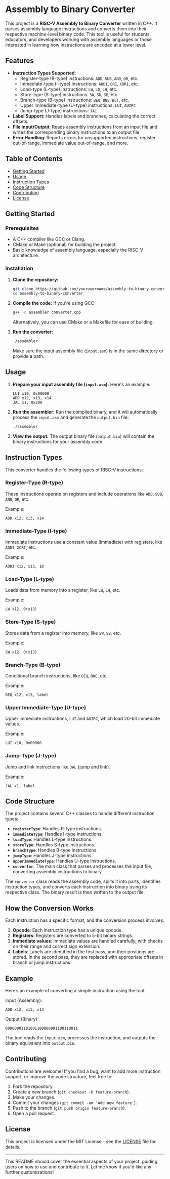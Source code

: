 <h1>Assembly to Binary Converter</h1>

This project is a **RISC-V Assembly to Binary Converter** written in C++. It parses assembly language instructions and converts them into their respective machine-level binary code. This tool is useful for students, educators, and developers working with assembly languages or those interested in learning how instructions are encoded at a lower level.

## Features

- **Instruction Types Supported**: 
  - Register-type (R-type) instructions: `ADD`, `SUB`, `AND`, `OR`, etc.
  - Immediate-type (I-type) instructions: `ADDI`, `ORI`, `XORI`, etc.
  - Load-type (L-type) instructions: `LW`, `LD`, `LH`, etc.
  - Store-type (S-type) instructions: `SW`, `SD`, `SB`, etc.
  - Branch-type (B-type) instructions: `BEQ`, `BNE`, `BLT`, etc.
  - Upper Immediate-type (U-type) instructions: `LUI`, `AUIPC`
  - Jump-type (J-type) instructions: `JAL`
- **Label Support**: Handles labels and branches, calculating the correct offsets.
- **File Input/Output**: Reads assembly instructions from an input file and writes the corresponding binary instructions to an output file.
- **Error Handling**: Reports errors for unsupported instructions, register out-of-range, immediate value out-of-range, and more.

## Table of Contents

- [Getting Started](#getting-started)
- [Usage](#usage)
- [Instruction Types](#instruction-types)
- [Code Structure](#code-structure)
- [Contributing](#contributing)
- [License](#license)

## Getting Started

### Prerequisites

- A C++ compiler like GCC or Clang.
- CMake or Make (optional) for building the project.
- Basic knowledge of assembly language, especially the RISC-V architecture.

### Installation

1. **Clone the repository:**
   ```bash
   git clone https://github.com/yourusername/assembly-to-binary-converter.git
   cd assembly-to-binary-converter
   ```

2. **Compile the code:**
   If you're using GCC:
   ```bash
   g++ -o assembler converter.cpp
   ```

   Alternatively, you can use CMake or a Makefile for ease of building.

3. **Run the converter:**
   ```bash
   ./assembler
   ```

   Make sure the input assembly file (`input.asm`) is in the same directory or provide a path.

## Usage

1. **Prepare your input assembly file (`input.asm`):**
   Here's an example:
   ```
   LUI x10, 0x00000
   ADD x12, x13, x14
   JAL x1, 0x200
   ```

2. **Run the assembler:**
   Run the compiled binary, and it will automatically process the `input.asm` and generate the `output.bin` file:
   ```bash
   ./assembler
   ```

3. **View the output:**
   The output binary file (`output.bin`) will contain the binary instructions for your assembly code.

## Instruction Types

This converter handles the following types of RISC-V instructions:

### Register-Type (R-type)

These instructions operate on registers and include operations like `ADD`, `SUB`, `AND`, `OR`, etc.

Example:
```
ADD x12, x13, x14
```

### Immediate-Type (I-type)

Immediate instructions use a constant value (immediate) with registers, like `ADDI`, `XORI`, etc.

Example:
```
ADDI x12, x13, 10
```

### Load-Type (L-type)

Loads data from memory into a register, like `LW`, `LH`, etc.

Example:
```
LW x12, 0(x13)
```

### Store-Type (S-type)

Stores data from a register into memory, like `SW`, `SB`, etc.

Example:
```
SW x12, 0(x13)
```

### Branch-Type (B-type)

Conditional branch instructions, like `BEQ`, `BNE`, etc.

Example:
```
BEQ x12, x13, label
```

### Upper Immediate-Type (U-type)

Upper immediate instructions, `LUI` and `AUIPC`, which load 20-bit immediate values.

Example:
```
LUI x10, 0x00000
```

### Jump-Type (J-type)

Jump and link instructions like `JAL` (jump and link).

Example:
```
JAL x1, label
```

## Code Structure

The project contains several C++ classes to handle different instruction types:

- **`registerType`**: Handles R-type instructions.
- **`immediateType`**: Handles I-type instructions.
- **`loadType`**: Handles L-type instructions.
- **`storeType`**: Handles S-type instructions.
- **`branchType`**: Handles B-type instructions.
- **`jumpType`**: Handles J-type instructions.
- **`upperImmediateType`**: Handles U-type instructions.
- **`convertor`**: The main class that parses and processes the input file, converting assembly instructions to binary.

The `convertor` class reads the assembly code, splits it into parts, identifies instruction types, and converts each instruction into binary using its respective class. The binary result is then written to the output file.

## How the Conversion Works

Each instruction has a specific format, and the conversion process involves:

1. **Opcode**: Each instruction type has a unique opcode.
2. **Registers**: Registers are converted to 5-bit binary strings.
3. **Immediate values**: Immediate values are handled carefully, with checks on their range and correct sign extension.
4. **Labels**: Labels are identified in the first pass, and their positions are stored. In the second pass, they are replaced with appropriate offsets in branch or jump instructions.

## Example

Here’s an example of converting a simple instruction using the tool:

Input (Assembly):
```
ADD x12, x13, x14
```

Output (Binary):
```
00000001101001100000001100110011
```

The tool reads the `input.asm`, processes the instruction, and outputs the binary equivalent into `output.bin`.

## Contributing

Contributions are welcome! If you find a bug, want to add more instruction support, or improve the code structure, feel free to:

1. Fork the repository.
2. Create a new branch (`git checkout -b feature-branch`).
3. Make your changes.
4. Commit your changes (`git commit -am 'Add new feature'`).
5. Push to the branch (`git push origin feature-branch`).
6. Open a pull request.

## License

This project is licensed under the MIT License - see the [LICENSE](LICENSE) file for details.

---

This README should cover the essential aspects of your project, guiding users on how to use and contribute to it. Let me know if you'd like any further customizations!
